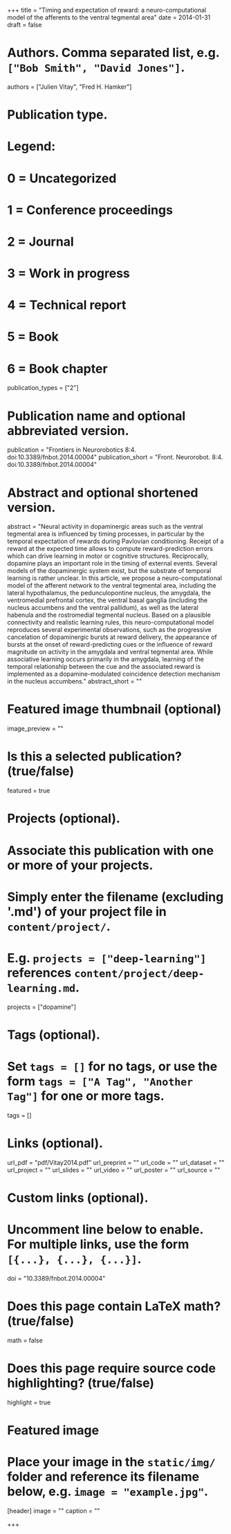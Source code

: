 +++
title = "Timing and expectation of reward: a neuro-computational model of the afferents to the ventral tegmental area"
date = 2014-01-31
draft = false

# Authors. Comma separated list, e.g. `["Bob Smith", "David Jones"]`.
authors = ["Julien Vitay", "Fred H. Hamker"]

# Publication type.
# Legend:
# 0 = Uncategorized
# 1 = Conference proceedings
# 2 = Journal
# 3 = Work in progress
# 4 = Technical report
# 5 = Book
# 6 = Book chapter
publication_types = ["2"]

# Publication name and optional abbreviated version.
publication = "Frontiers in Neurorobotics 8:4. doi:10.3389/fnbot.2014.00004"
publication_short = "Front. Neurorobot. 8:4. doi:10.3389/fnbot.2014.00004"

# Abstract and optional shortened version.
abstract = "Neural activity in dopaminergic areas such as the ventral tegmental area is influenced by timing processes, in particular by the temporal expectation of rewards during Pavlovian conditioning. Receipt of a reward at the expected time allows to compute reward-prediction errors which can drive learning in motor or cognitive structures. Reciprocally, dopamine plays an important role in the timing of external events. Several models of the dopaminergic system exist, but the substrate of temporal learning is rather unclear. In this article, we propose a neuro-computational model of the afferent network to the ventral tegmental area, including the lateral hypothalamus, the pedunculopontine nucleus, the amygdala, the ventromedial prefrontal cortex, the ventral basal ganglia (including the nucleus accumbens and the ventral pallidum), as well as the lateral habenula and the rostromedial tegmental nucleus. Based on a plausible connectivity and realistic learning rules, this neuro-computational model reproduces several experimental observations, such as the progressive cancelation of dopaminergic bursts at reward delivery, the appearance of bursts at the onset of reward-predicting cues or the influence of reward magnitude on activity in the amygdala and ventral tegmental area. While associative learning occurs primarily in the amygdala, learning of the temporal relationship between the cue and the associated reward is implemented as a dopamine-modulated coincidence detection mechanism in the nucleus accumbens."
abstract_short = ""

# Featured image thumbnail (optional)
image_preview = ""

# Is this a selected publication? (true/false)
featured = true

# Projects (optional).
#   Associate this publication with one or more of your projects.
#   Simply enter the filename (excluding '.md') of your project file in `content/project/`.
#   E.g. `projects = ["deep-learning"]` references `content/project/deep-learning.md`.
projects = ["dopamine"]

# Tags (optional).
#   Set `tags = []` for no tags, or use the form `tags = ["A Tag", "Another Tag"]` for one or more tags.
tags = []

# Links (optional).
url_pdf = "pdf/Vitay2014.pdf"
url_preprint = ""
url_code = ""
url_dataset = ""
url_project = ""
url_slides = ""
url_video = ""
url_poster = ""
url_source = ""

# Custom links (optional).
#   Uncomment line below to enable. For multiple links, use the form `[{...}, {...}, {...}]`.
doi = "10.3389/fnbot.2014.00004"

# Does this page contain LaTeX math? (true/false)
math = false

# Does this page require source code highlighting? (true/false)
highlight = true

# Featured image
# Place your image in the `static/img/` folder and reference its filename below, e.g. `image = "example.jpg"`.
[header]
image = ""
caption = ""

+++
